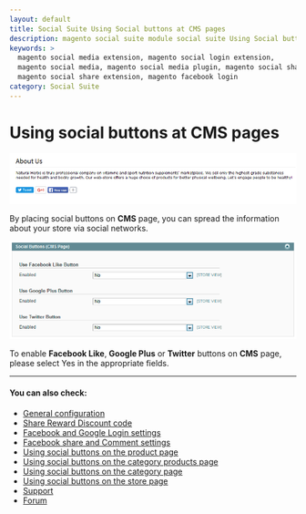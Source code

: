 ```yaml
---
layout: default
title: Social Suite Using Social buttons at CMS pages
description: magento social suite module social suite Using Social buttons at CMS pages
keywords: >
  magento social media extension, magento social login extension,
  magento social media, magento social media plugin, magento social share,
  magento social share extension, magento facebook login
category: Social Suite
---
```


# Using social buttons at CMS pages

![Category Products](/images/socialsuite/options16.png)

By placing social buttons on **CMS** page, you can spread the information about your
store via social networks.

![Category Products](/images/socialsuite/options17.png)

To enable **Facebook Like**, **Google Plus** or **Twitter** buttons on **CMS** page,
please select Yes in the appropriate fields.

___

#### You can also check:

*   [General configuration](../general-configuration/)
*   [Share Reward Discount code](../share-reward-discount-code/)
*   [Facebook and Google Login settings](../facebook-and-google-login/)
*   [Facebook share and Comment settings](../facebook-share-and-comment/)
*   [Using social buttons on the product page](../using-social-buttons-on-the-product-page/)
*   [Using social buttons on the category products page](../using-social-buttons-on-the-category-products-page/)
*   [Using social buttons on the category page](../using-social-buttons-on-the-category-page/)
*   [Using social buttons on the store page](../using-social-buttons-on-the-store-page)
*   [Support](https://swissuplabs.com/contacts/)
*   [Forum](https://swissuplabs.com/magento-forum/)